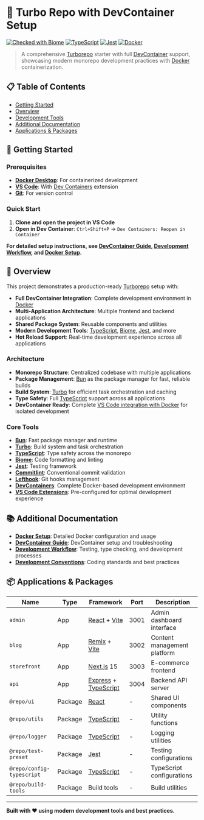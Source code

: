 # 🚀 Turbo Repo with DevContainer Setup

[![Checked with Biome](https://img.shields.io/badge/Checked_with-Biome-60a5fa?style=flat&logo=biome)](https://biomejs.dev)
[![TypeScript](https://img.shields.io/badge/TypeScript-007ACC?style=flat&logo=typescript&logoColor=white)](https://www.typescriptlang.org/)
[![Jest](https://img.shields.io/badge/Jest-C21325?style=flat&logo=jest&logoColor=white)](https://jestjs.io)
[![Docker](https://img.shields.io/badge/Docker-2496ED?style=flat&logo=docker&logoColor=white)](https://www.docker.com/)

> A comprehensive [Turborepo](https://turbo.build/repo/docs) starter with full [DevContainer](https://containers.dev/docs) support, showcasing modern monorepo development practices with [Docker](https://docs.docker.com/) containerization.

## 📋 Table of Contents

- [Getting Started](#-getting-started)
- [Overview](#-overview)
- [Development Tools](#-development-tools)
- [Additional Documentation](#-additional-documentation)
- [Applications & Packages](#-applications--packages)

## 🚀 Getting Started

### Prerequisites

- **[Docker Desktop](https://docs.docker.com/desktop/)**: For containerized development
- **[VS Code](https://code.visualstudio.com/)**: With [Dev Containers](https://marketplace.visualstudio.com/items?itemName=ms-vscode-remote.remote-containers) extension
- **[Git](https://git-scm.com/)**: For version control

### Quick Start

1. **Clone and open the project in VS Code**
2. **Open in Dev Container**: `Ctrl+Shift+P` → `Dev Containers: Reopen in Container`

**For detailed setup instructions, see [DevContainer Guide](./docs/DEVCONTAINER.md), [Development Workflow](./docs/DEVFLOW.md), and [Docker Setup](./docs/DOCKER.md).**

## 🎯 Overview

This project demonstrates a production-ready [Turborepo](https://turbo.build/repo/docs) setup with:

- **Full DevContainer Integration**: Complete development environment in [Docker](https://docs.docker.com/)
- **Multi-Application Architecture**: Multiple frontend and backend applications
- **Shared Package System**: Reusable components and utilities
- **Modern Development Tools**: [TypeScript](https://www.typescriptlang.org/docs/), [Biome](https://biomejs.dev/docs/), [Jest](https://jestjs.io/docs/getting-started), and more
- **Hot Reload Support**: Real-time development experience across all applications

### Architecture
- **Monorepo Structure**: Centralized codebase with multiple applications
- **Package Management**: [Bun](https://bun.sh/docs) as the package manager for fast, reliable builds
- **Build System**: [Turbo](https://turbo.build/repo/docs) for efficient task orchestration and caching
- **Type Safety**: Full [TypeScript](https://www.typescriptlang.org/docs/) support across all applications
- **DevContainer Ready**: Complete [VS Code integration with Docker](https://containers.dev/) for isolated development

### Core Tools
- **[Bun](https://bun.sh/docs)**: Fast package manager and runtime
- **[Turbo](https://turborepo.com/docs)**: Build system and task orchestration
- **[TypeScript](https://www.typescriptlang.org/docs/)**: Type safety across the monorepo
- **[Biome](https://biomejs.dev/guides/getting-started/)**: Code formatting and linting
- **[Jest](https://jestjs.io/docs/getting-started)**: Testing framework
- **[Commitlint](https://commitlint.js.org/)**: Conventional commit validation
- **[Lefthook](https://github.com/evilmartians/lefthook)**: Git hooks management
- **[DevContainers](https://containers.dev/)**: Complete Docker-based development environment
- **[VS Code Extensions](https://marketplace.visualstudio.com/)**: Pre-configured for optimal development experience

## 📚 Additional Documentation
- **[Docker Setup](./docs/DOCKER.md)**: Detailed Docker configuration and usage
- **[DevContainer Guide](./docs/DEVCONTAINER.md)**: DevContainer setup and troubleshooting
- **[Development Workflow](./docs/DEVFLOW.md)**: Testing, type checking, and development processes
- **[Development Conventions](./docs/DEVCONVENTIONS.md)**: Coding standards and best practices

## 📦 Applications & Packages

| Name | Type | Framework | Port | Description |
|------|------|-----------|------|-------------|
| `admin` | App | [React](https://react.dev/learn) + [Vite](https://vitejs.dev/guide/) | 3001 | Admin dashboard interface |
| `blog` | App | [Remix](https://remix.run/docs) + [Vite](https://vitejs.dev/guide/) | 3002 | Content management platform |
| `storefront` | App | [Next.js](https://nextjs.org/docs) 15 | 3003 | E-commerce frontend |
| `api` | App | [Express](https://expressjs.com/en/guide/routing.html) + [TypeScript](https://www.typescriptlang.org/docs/) | 3004 | Backend API server |
| `@repo/ui` | Package | [React](https://react.dev/learn) | - | Shared UI components |
| `@repo/utils` | Package | [TypeScript](https://www.typescriptlang.org/docs/) | - | Utility functions |
| `@repo/logger` | Package | [TypeScript](https://www.typescriptlang.org/docs/) | - | Logging utilities |
| `@repo/test-preset` | Package | [Jest](https://jestjs.io/docs/getting-started) | - | Testing configurations |
| `@repo/config-typescript` | Package | [TypeScript](https://www.typescriptlang.org/docs/) | - | TypeScript configurations |
| `@repo/build-tools` | Package | Build tools | - | Build utilities |

---

**Built with ❤️ using modern development tools and best practices.** 